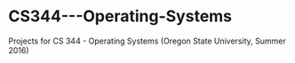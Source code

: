 # CS344---Operating-Systems
Projects for CS 344 - Operating Systems (Oregon State University, Summer 2016)
